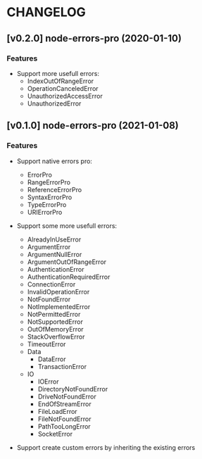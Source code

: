 # CHANGELOG
## [v0.2.0] node-errors-pro (2020-01-10)
### Features

- Support more usefull errors:
    - IndexOutOfRangeError
    - OperationCanceledError
    - UnauthorizedAccessError
    - UnauthorizedError

## [v0.1.0] node-errors-pro (2021-01-08)
### Features

- Support native errors pro:
    - ErrorPro
    - RangeErrorPro
    - ReferenceErrorPro
    - SyntaxErrorPro
    - TypeErrorPro
    - URIErrorPro

- Support some more usefull errors:
    - AlreadyInUseError
    - ArgumentError
    - ArgumentNullError
    - ArgumentOutOfRangeError
    - AuthenticationError
    - AuthenticationRequiredError
    - ConnectionError
    - InvalidOperationError
    - NotFoundError
    - NotImplementedError
    - NotPermittedError
    - NotSupportedError
    - OutOfMemoryError
    - StackOverflowError
    - TimeoutError
    - Data
        - DataError
        - TransactionError
    - IO
        - IOError
        - DirectoryNotFoundError
        - DriveNotFoundError
        - EndOfStreamError
        - FileLoadError
        - FileNotFoundError
        - PathTooLongError
        - SocketError

- Support create custom errors by inheriting the existing errors
